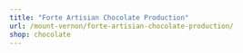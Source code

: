 ```yaml
---
title: "Forte Artisian Chocolate Production"
url: /mount-vernon/forte-artisian-chocolate-production/
shop: chocolate
---
```


